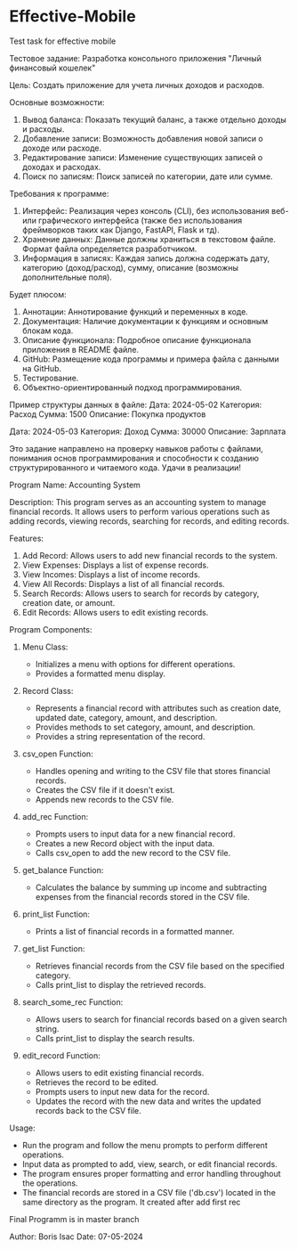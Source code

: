 # Effective-Mobile
Test task for effective mobile

Тестовое задание: Разработка консольного приложения "Личный финансовый
кошелек"

Цель: Создать приложение для учета личных доходов и расходов.

Основные возможности:
1. Вывод баланса: Показать текущий баланс, а также отдельно доходы и расходы.
2. Добавление записи: Возможность добавления новой записи о доходе или расходе.
3. Редактирование записи: Изменение существующих записей о доходах и расходах.
4. Поиск по записям: Поиск записей по категории, дате или сумме.

Требования к программе:
1. Интерфейс: Реализация через консоль (CLI), без использования веб- или
графического интерфейса (также без использования фреймворков таких как Django,
FastAPI, Flask и тд).
2. Хранение данных: Данные должны храниться в текстовом файле. Формат файла
определяется разработчиком.
3. Информация в записях: Каждая запись должна содержать дату, категорию
(доход/расход), сумму, описание (возможны дополнительные поля).

Будет плюсом:
1. Аннотации: Аннотирование функций и переменных в коде.
2. Документация: Наличие документации к функциям и основным блокам кода.
3. Описание функционала: Подробное описание функционала приложения в README
файле.
4. GitHub: Размещение кода программы и примера файла с данными на GitHub.
5. Тестирование.
6. Объектно-ориентированный подход программирования.

Пример структуры данных в файле:
Дата: 2024-05-02
Категория: Расход
Сумма: 1500
Описание: Покупка продуктов

Дата: 2024-05-03
Категория: Доход
Сумма: 30000
Описание: Зарплата

Это задание направлено на проверку навыков работы с файлами, понимания основ
программирования и способности к созданию структурированного и читаемого кода.
Удачи в реализации!



Program Name: Accounting System

Description:
This program serves as an accounting system to manage financial records. It allows users to perform various operations such as adding records, viewing records, searching for records, 
and editing records.

Features:
1. Add Record: Allows users to add new financial records to the system.
2. View Expenses: Displays a list of expense records.
3. View Incomes: Displays a list of income records.
4. View All Records: Displays a list of all financial records.
5. Search Records: Allows users to search for records by category, creation date, or amount.
6. Edit Records: Allows users to edit existing records.

Program Components:
1. Menu Class:
   - Initializes a menu with options for different operations.
   - Provides a formatted menu display.

2. Record Class:
   - Represents a financial record with attributes such as creation date, updated date, category, amount, and description.
   - Provides methods to set category, amount, and description.
   - Provides a string representation of the record.

3. csv_open Function:
   - Handles opening and writing to the CSV file that stores financial records.
   - Creates the CSV file if it doesn't exist.
   - Appends new records to the CSV file.

4. add_rec Function:
   - Prompts users to input data for a new financial record.
   - Creates a new Record object with the input data.
   - Calls csv_open to add the new record to the CSV file.

5. get_balance Function:
   - Calculates the balance by summing up income and subtracting expenses from the financial records stored in the CSV file.

6. print_list Function:
   - Prints a list of financial records in a formatted manner.

7. get_list Function:
   - Retrieves financial records from the CSV file based on the specified category.
   - Calls print_list to display the retrieved records.

8. search_some_rec Function:
   - Allows users to search for financial records based on a given search string.
   - Calls print_list to display the search results.

9. edit_record Function:
   - Allows users to edit existing financial records.
   - Retrieves the record to be edited.
   - Prompts users to input new data for the record.
   - Updates the record with the new data and writes the updated records back to the CSV file.

Usage:
- Run the program and follow the menu prompts to perform different operations.
- Input data as prompted to add, view, search, or edit financial records.
- The program ensures proper formatting and error handling throughout the operations.
- The financial records are stored in a CSV file ('db.csv') located in the same directory as the program. It created after add first rec

Final Programm is in master branch

Author: Boris Isac
Date: 07-05-2024

